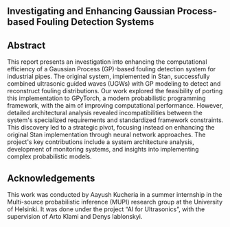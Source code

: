 ## Investigating and Enhancing Gaussian Process-based Fouling Detection Systems

## Abstract 

This report presents an investigation into enhancing the computational efficiency of a Gaussian Process (GP)-based fouling detection system for industrial pipes. The original system, implemented in Stan, successfully combined ultrasonic guided waves (UGWs) with GP modeling to detect and reconstruct fouling distributions. Our work explored the feasibility of porting this implementation to GPyTorch, a modern probabilistic programming framework, with the aim of improving computational performance. However, detailed architectural analysis revealed incompatibilities between the system's specialized requirements and standardized framework constraints. This discovery led to a strategic pivot, focusing instead on enhancing the original Stan implementation through neural network approaches. The project's key contributions include a system architecture analysis, development of monitoring systems, and insights into implementing complex probabilistic models.

## Acknowledgements

This work was conducted by Aayush Kucheria in a summer internship in the Multi-source probabilistic inference (MUPI) research group at the University of Helsinki. It was done under the project “AI for Ultrasonics”, with the supervision of Arto Klami and Denys Iablonskyi. 
